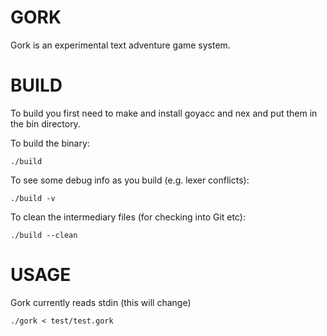 # GORK

Gork is an experimental text adventure game system.

# BUILD

To build you first need to make and install goyacc and nex and put them in the bin directory.

To build the binary:

    ./build

To see some debug info as you build (e.g. lexer conflicts):

    ./build -v

To clean the intermediary files (for checking into Git etc):

    ./build --clean

# USAGE

Gork currently reads stdin (this will change)

    ./gork < test/test.gork
